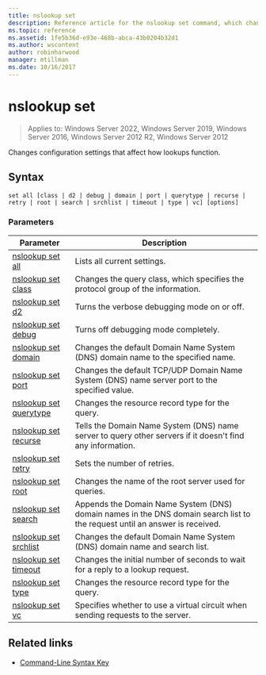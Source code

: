 ```yaml
---
title: nslookup set
description: Reference article for the nslookup set command, which changes configuration settings affecting how lookups behave.
ms.topic: reference
ms.assetid: 1fe5b36d-e93e-468b-abca-43b0204b32d1
ms.author: wscontent
author: robinharwood
manager: mtillman
ms.date: 10/16/2017
---
```


# nslookup set

>Applies to: Windows Server 2022, Windows Server 2019, Windows Server 2016, Windows Server 2012 R2, Windows Server 2012

Changes configuration settings that affect how lookups function.

## Syntax

```
set all [class | d2 | debug | domain | port | querytype | recurse | retry | root | search | srchlist | timeout | type | vc] [options]
```

### Parameters

| Parameter | Description |
| --------- | ----------- |
| [nslookup set all](nslookup-set-all.md) | Lists all current settings. |
| [nslookup set class](nslookup-set-class.md) | Changes the query class, which specifies the protocol group of the information. |
| [nslookup set d2](nslookup-set-d2.md) | Turns the verbose debugging mode on or off. |
| [nslookup set debug](nslookup-set-debug.md) | Turns off debugging mode completely. |
| [nslookup set domain](nslookup-set-domain.md) | Changes the default Domain Name System (DNS) domain name to the specified name. |
| [nslookup set port](nslookup-set-port.md) | Changes the default TCP/UDP Domain Name System (DNS) name server port to the specified value.
| [nslookup set querytype](nslookup-set-querytype.md) | Changes the resource record type for the query. |
| [nslookup set recurse](nslookup-set-recurse.md) | Tells the Domain Name System (DNS) name server to query other servers if it doesn't find any information. |
| [nslookup set retry](nslookup-set-retry.md) | Sets the number of retries. |
| [nslookup set root](nslookup-set-root.md) | Changes the name of the root server used for queries. |
| [nslookup set search](nslookup-set-search.md) | Appends the Domain Name System (DNS) domain names in the DNS domain search list to the request until an answer is received. |
| [nslookup set srchlist](nslookup-set-srchlist.md) | Changes the default Domain Name System (DNS) domain name and search list. |
| [nslookup set timeout](nslookup-set-timeout.md) | Changes the initial number of seconds to wait for a reply to a lookup request. |
| [nslookup set type](nslookup-set-type.md) | Changes the resource record type for the query. |
| [nslookup set vc](nslookup-set-vc.md) | Specifies whether to use a virtual circuit when sending requests to the server. |

## Related links

- [Command-Line Syntax Key](command-line-syntax-key.md)
